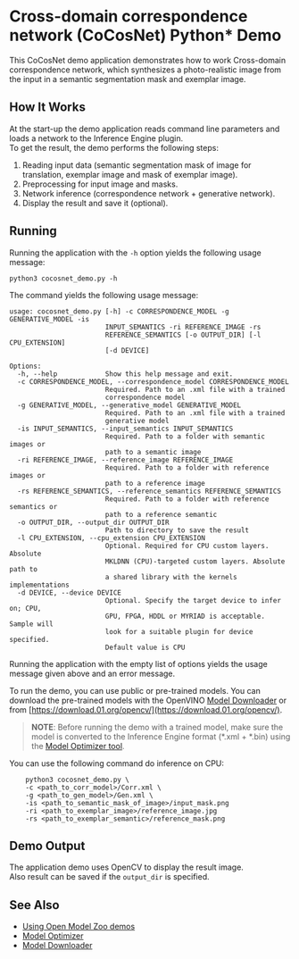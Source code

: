 # Cross-domain correspondence network (CoCosNet) Python* Demo

This CoCosNet demo application demonstrates how to work Cross-domain correspondence network, which synthesizes a photo-realistic image from the input in a semantic segmentation mask and exemplar image.

## How It Works

At the start-up the demo application reads command line parameters and loads a network to the Inference Engine plugin. \
To get the result, the demo performs the following steps:

1. Reading input data (semantic segmentation mask of image for translation, exemplar image and mask of exemplar image).
2. Preprocessing for input image and masks.
3. Network inference (correspondence network + generative network).
4. Display the result and save it (optional).

## Running

Running the application with the `-h` option yields the following usage message:

```
python3 cocosnet_demo.py -h
```
The command yields the following usage message:
```
usage: cocosnet_demo.py [-h] -c CORRESPONDENCE_MODEL -g GENERATIVE_MODEL -is
                        INPUT_SEMANTICS -ri REFERENCE_IMAGE -rs
                        REFERENCE_SEMANTICS [-o OUTPUT_DIR] [-l CPU_EXTENSION]
                        [-d DEVICE]

Options:
  -h, --help            Show this help message and exit.
  -c CORRESPONDENCE_MODEL, --correspondence_model CORRESPONDENCE_MODEL
                        Required. Path to an .xml file with a trained
                        correspondence model
  -g GENERATIVE_MODEL, --generative_model GENERATIVE_MODEL
                        Required. Path to an .xml file with a trained
                        generative model
  -is INPUT_SEMANTICS, --input_semantics INPUT_SEMANTICS
                        Required. Path to a folder with semantic images or
                        path to a semantic image
  -ri REFERENCE_IMAGE, --reference_image REFERENCE_IMAGE
                        Required. Path to a folder with reference images or
                        path to a reference image
  -rs REFERENCE_SEMANTICS, --reference_semantics REFERENCE_SEMANTICS
                        Required. Path to a folder with reference semantics or
                        path to a reference semantic
  -o OUTPUT_DIR, --output_dir OUTPUT_DIR
                        Path to directory to save the result
  -l CPU_EXTENSION, --cpu_extension CPU_EXTENSION
                        Optional. Required for CPU custom layers. Absolute
                        MKLDNN (CPU)-targeted custom layers. Absolute path to
                        a shared library with the kernels implementations
  -d DEVICE, --device DEVICE
                        Optional. Specify the target device to infer on; CPU,
                        GPU, FPGA, HDDL or MYRIAD is acceptable. Sample will
                        look for a suitable plugin for device specified.
                        Default value is CPU

```

Running the application with the empty list of options yields the usage message given above and an error message.

To run the demo, you can use public or pre-trained models. You can download the pre-trained models with the OpenVINO [Model Downloader](../../../tools/downloader/README.md) or from [https://download.01.org/opencv/](https://download.01.org/opencv/).

> **NOTE**: Before running the demo with a trained model, make sure the model is converted to the Inference Engine format (\*.xml + \*.bin) using the [Model Optimizer tool](https://docs.openvinotoolkit.org/latest/_docs_MO_DG_Deep_Learning_Model_Optimizer_DevGuide.html).

You can use the following command do inference on CPU:
```
    python3 cocosnet_demo.py \
    -c <path_to_corr_model>/Corr.xml \
    -g <path_to_gen_model>/Gen.xml \
    -is <path_to_semantic_mask_of_image>/input_mask.png
    -ri <path_to_exemplar_image>/reference_image.jpg
    -rs <path_to_exemplar_semantic>/reference_mask.png
```

## Demo Output

The application demo uses OpenCV to display the result image. \
Also result can be saved if the `output_dir` is specified.

## See Also

* [Using Open Model Zoo demos](../../README.md)
* [Model Optimizer](https://docs.openvinotoolkit.org/latest/_docs_MO_DG_Deep_Learning_Model_Optimizer_DevGuide.html)
* [Model Downloader](../../../tools/downloader/README.md)

